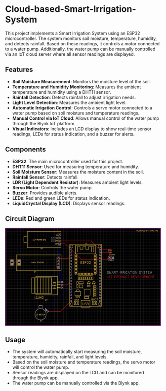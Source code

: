 # Cloud-based-Smart-Irrigation-System

This project implements a Smart Irrigation System using an ESP32 microcontroller. The system monitors soil moisture, temperature, humidity, and detects rainfall. Based on these readings, it controls a motor connected to a water pump. Additionally, the water pump can be manually controlled via an IoT cloud server where all sensor readings are displayed.

## Features

- **Soil Moisture Measurement**: Monitors the moisture level of the soil.
- **Temperature and Humidity Monitoring**: Measures the ambient temperature and humidity using a DHT11 sensor.
- **Rainfall Detection**: Detects rainfall to adjust irrigation needs.
- **Light Level Detection**: Measures the ambient light level.
- **Automatic Irrigation Control**: Controls a servo motor connected to a water pump based on soil moisture and temperature readings.
- **Manual Control via IoT Cloud**: Allows manual control of the water pump through the Blynk IoT platform.
- **Visual Indicators**: Includes an LCD display to show real-time sensor readings, LEDs for status indication, and a buzzer for alerts.

## Components

- **ESP32**: The main microcontroller used for this project.
- **DHT11 Sensor**: Used for measuring temperature and humidity.
- **Soil Moisture Sensor**: Measures the moisture content in the soil.
- **Rainfall Sensor**: Detects rainfall.
- **LDR (Light Dependent Resistor)**: Measures ambient light levels.
- **Servo Motor**: Controls the water pump.
- **Buzzer**: Provides audible alerts.
- **LEDs**: Red and green LEDs for status indication.
- **LiquidCrystal Display (LCD)**: Displays sensor readings.

## Circuit Diagram

![Circuit Diagram](https://github.com/SHREYAS-NIRGUDE/Cloud-based-Smart-Irrigation-System/blob/main/Circuit%20Diagram.jpg)

## Usage
- The system will automatically start measuring the soil moisture, temperature, humidity, rainfall, and light levels.
- Based on the soil moisture and temperature readings, the servo motor will control the water pump.
- Sensor readings are displayed on the LCD and can be monitored through the Blynk app.
- The water pump can be manually controlled via the Blynk app.
